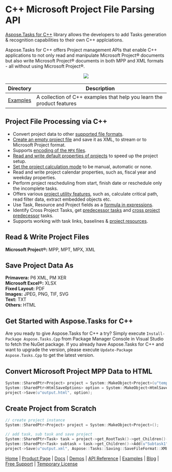 # C++ Microsoft Project File Parsing API

[Aspose.Tasks for C++](https://products.aspose.com/Tasks/cpp) library allows the developers to add Tasks generation & recognition capabilities to their own C++ applciations.

Aspose.Tasks for C++ offers Project management APIs that enable C++ applications to not only read and manipulate Microsoft Project® documents but also write Microsoft Project® documents in both MPP and XML formats - all without using Microsoft Project®.

<p align="center">
<a title="Download complete Aspose.Tasks for C++ source code" href="https://github.com/aspose-Tasks/Aspose.Tasks-for-C/archive/master.zip">
	<img src="https://raw.github.com/AsposeExamples/java-examples-dashboard/master/images/downloadZip-Button-Large.png" />
  </a>
</p>

Directory | Description
--------- | -----------
[Examples](Examples)  | A collection of C++ examples that help you learn the product features


## Project File Processing via C++

- Convert project data to other [supported file formats](https://docs.aspose.com/tasks/cpp/supported-file-formats/).
- [Create an empty project file](https://docs.aspose.com/tasks/cpp/creating-and-saving/) and save it as XML, to stream or to Microsoft Project format.
- Supports [encoding of the `MPX` files](https://docs.aspose.com/tasks/cpp/reading-project).
- [Read and write default properties of projects](https://docs.aspose.com/tasks/cpp/default-project-properties/) to speed up the project setup.
- [Set the project calculation mode](https://docs.aspose.com/tasks/cpp/project-calculation-modes/) to be manual, automatic or none.
- Read and write project calendar properties, such as, fiscal year and weekday properties.
- Perform project rescheduling from start, finish date or reschedule only the incomplete tasks.
- Offers various [project utility features](https://docs.aspose.com/tasks/cpp/utility-features/), such as, calculate critical path, read filter data, extract embedded objects etc.
- Use Task, Resource and Project fields as a [formula in expressions](https://docs.aspose.com/tasks/cpp/formula-expressions/).
- Identify Cross Project Tasks, get [predecessor tasks](https://docs.aspose.com/tasks/cpp/predecessor-and-successor-tasks/) and [cross project predecessor](https://docs.aspose.com/tasks/cpp/cross-project-predecessors/) tasks.
- Supports working with task links, baselines & [project resources](https://docs.aspose.com/tasks/cpp/adding-resources/).

## Read & Write Project Files

**Microsoft Project®:** MPP, MPT, MPX, XML

## Save Project Data As

**Primavera:** P6 XML, PM XER\
**Microsoft Excel®:** XLSX\
**Fixed Layout:** PDF\
**Images:** JPEG, PNG, TIF, SVG\
**Text:** TXT\
**Others:** HTML

## Get Started with Aspose.Tasks for C++

Are you ready to give Aspose.Tasks for C++ a try? Simply execute `Install-Package Aspose.Tasks.Cpp` from Package Manager Console in Visual Studio to fetch the NuGet package. If you already have Aspose.Tasks for C++ and want to upgrade the version, please execute `Update-Package Aspose.Tasks.Cpp` to get the latest version.

## Convert Microsoft Project MPP Data to HTML

```c++
System::SharedPtr<Project> project = System::MakeObject<Project>(u"template.mpp");
System::SharedPtr<HtmlSaveOptions> option = System::MakeObject<HtmlSaveOptions>();
project->Save(u"output.html", option);
```

## Create Project from Scratch

```c++
// create project instance
System::SharedPtr<Project> project = System::MakeObject<Project>();

// add task, sub task and save project
System::SharedPtr<Task> task = project->get_RootTask()->get_Children()->Add(u"Summary1");
System::SharedPtr<Task> subtask = task->get_Children()->Add(u"Subtask1");
project->Save(u"output.xml", Aspose::Tasks::Saving::SaveFileFormat::XML);
```

[Home](https://www.aspose.com/) | [Product Page](https://products.aspose.com/tasks/cpp) | [Docs](https://docs.aspose.com/tasks/cpp/) | [Demos](https://products.aspose.app/tasks/family) | [API Reference](https://apireference.aspose.com/tasks/cpp) | [Examples](https://github.com/aspose-tasks/Aspose.Tasks-for-C) | [Blog](https://blog.aspose.com/category/tasks/) | [Free Support](https://forum.aspose.com/c/tasks) | [Temporary License](https://purchase.aspose.com/temporary-license)

